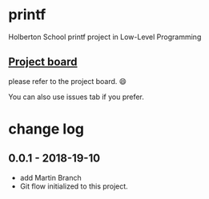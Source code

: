 # printf
Holberton School printf project in Low-Level Programming

## [Project board](https://github.com/sazad44/printf/projects/1)
please refer to the project board. :smile:

You can also use issues tab if you prefer.

# change log

## 0.0.1 - 2018-19-10
- add Martin Branch
- Git flow initialized to this project.
